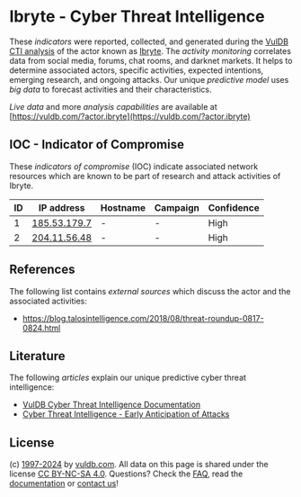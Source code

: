 # Ibryte - Cyber Threat Intelligence

These _indicators_ were reported, collected, and generated during the [VulDB CTI analysis](https://vuldb.com/?kb.cti) of the actor known as [Ibryte](https://vuldb.com/?actor.ibryte). The _activity monitoring_ correlates data from social media, forums, chat rooms, and darknet markets. It helps to determine associated actors, specific activities, expected intentions, emerging research, and ongoing attacks. Our unique _predictive model_ uses _big data_ to forecast activities and their characteristics.

_Live data_ and more _analysis capabilities_ are available at [https://vuldb.com/?actor.ibryte](https://vuldb.com/?actor.ibryte)

## IOC - Indicator of Compromise

These _indicators of compromise_ (IOC) indicate associated network resources which are known to be part of research and attack activities of Ibryte.

ID | IP address | Hostname | Campaign | Confidence
-- | ---------- | -------- | -------- | ----------
1 | [185.53.179.7](https://vuldb.com/?ip.185.53.179.7) | - | - | High
2 | [204.11.56.48](https://vuldb.com/?ip.204.11.56.48) | - | - | High

## References

The following list contains _external sources_ which discuss the actor and the associated activities:

* https://blog.talosintelligence.com/2018/08/threat-roundup-0817-0824.html

## Literature

The following _articles_ explain our unique predictive cyber threat intelligence:

* [VulDB Cyber Threat Intelligence Documentation](https://vuldb.com/?kb.cti)
* [Cyber Threat Intelligence - Early Anticipation of Attacks](https://www.scip.ch/en/?labs.20201022)

## License

(c) [1997-2024](https://vuldb.com/?kb.changelog) by [vuldb.com](https://vuldb.com/?kb.about). All data on this page is shared under the license [CC BY-NC-SA 4.0](https://creativecommons.org/licenses/by-nc-sa/4.0/). Questions? Check the [FAQ](https://vuldb.com/?kb.faq), read the [documentation](https://vuldb.com/?kb) or [contact us](https://vuldb.com/?contact)!
